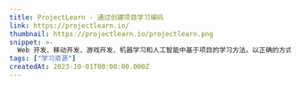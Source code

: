 ```yaml
---
title: ProjectLearn - 通过创建项目学习编码
link: https://projectlearn.io/
thumbnail: https://projectlearn.io/projectlearn.png
snippet: >-
  Web 开发、移动开发、游戏开发、机器学习和人工智能中基于项目的学习方法。以正确的方式学习代码！
tags: ["学习资源"]
createdAt: 2023-10-01T00:00:00.000Z
---
```

